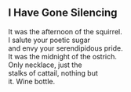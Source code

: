 I Have Gone Silencing
---------------------
It was the afternoon of the squirrel.  
I salute your poetic sugar  
and envy your serendipidous pride.  
It was the midnight of the ostrich.  
Only necklace, just the  
stalks of cattail, nothing but  
it. Wine bottle.  

